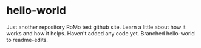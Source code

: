 # hello-world
Just another repository
RoMo test github site. Learn a little about how it works and how it helps. Haven't added any code yet.
Branched hello-world to readme-edits.

